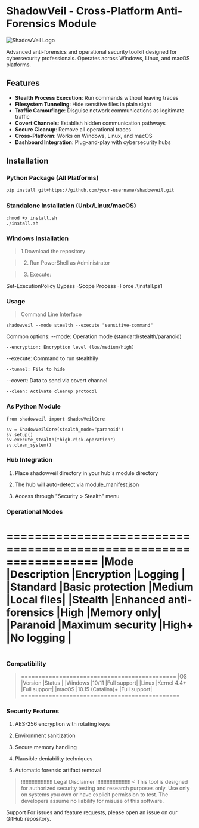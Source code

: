 # ShadowVeil - Cross-Platform Anti-Forensics Module

![ShadowVeil Logo](https://via.placeholder.com/150/000000/FFFFFF?text=SV)

Advanced anti-forensics and operational security toolkit designed for cybersecurity professionals. Operates across Windows, Linux, and macOS platforms.

## Features

- **Stealth Process Execution**: Run commands without leaving traces
- **Filesystem Tunneling**: Hide sensitive files in plain sight
- **Traffic Camouflage**: Disguise network communications as legitimate traffic
- **Covert Channels**: Establish hidden communication pathways
- **Secure Cleanup**: Remove all operational traces
- **Cross-Platform**: Works on Windows, Linux, and macOS
- **Dashboard Integration**: Plug-and-play with cybersecurity hubs

## Installation

### Python Package (All Platforms)
```bash
pip install git+https://github.com/your-username/shadowveil.git

```

### Standalone Installation (Unix/Linux/macOS)
```
chmod +x install.sh
./install.sh
```
### Windows Installation

> 1.Download the repository

> 2. Run PowerShell as Administrator

> 3. Execute:

Set-ExecutionPolicy Bypass -Scope Process -Force
.\install.ps1

### Usage
> Command Line Interface
```
shadowveil --mode stealth --execute "sensitive-command"
```
Common options:
--mode: Operation mode (standard/stealth/paranoid)
```
--encryption: Encryption level (low/medium/high)
```
--execute: Command to run stealthily
```
--tunnel: File to hide
```
--covert: Data to send via covert channel
```
--clean: Activate cleanup protocol
```

### As Python Module
```
from shadowveil import ShadowVeilCore

sv = ShadowVeilCore(stealth_mode="paranoid")
sv.setup()
sv.execute_stealth("high-risk-operation")
sv.clean_system()
```
### Hub Integration
 1. Place shadowveil directory in your hub's module directory

 2. The hub will auto-detect via module_manifest.json

 3. Access through "Security > Stealth" menu

### Operational Modes
=================================================================
|Mode	    |Description	         |Encryption	|Logging    |
|Standard	|Basic protection	     |Medium	    |Local files|
|Stealth	|Enhanced anti-forensics |High	        |Memory only|
|Paranoid	|Maximum security	     |High+	        |No logging |
=================================================================
```
```
### Compatibility
>=============================================
|OS	        |Version	        |Status      |
|Windows	|10/11	            |Full support|
|Linux	    |Kernel 4.4+	    |Full support|
|macOS	    |10.15 (Catalina)+	|Full support|
==============================================


### Security Features
 1. AES-256 encryption with rotating keys

 2. Environment sanitization

 3. Secure memory handling

 4. Plausible deniability techniques

 5. Automatic forensic artifact removal

> !!!!!!!!!!!!!!!!!!!!! Legal Disclaimer !!!!!!!!!!!!!!!!!!!!!!! <
This tool is designed for authorized security testing and research purposes only. Use only on systems you own or have explicit permission to test. The developers assume no liability for misuse of this software.

Support
For issues and feature requests, please open an issue on our GitHub repository.



